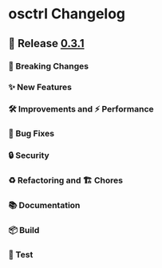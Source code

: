 # osctrl Changelog

## 🔖 Release [0.3.1](https://github.com/jmpsec/osctrl/releases/tag/v0.3.1)

### 🚨 Breaking Changes

### ✨ New Features

### 🛠 Improvements and ⚡️ Performance

### 🐛 Bug Fixes

### 🔒 Security

### ♻️ Refactoring and 🏗 Chores

### 📚 Documentation

### 📦 Build

### 🚦 Test
